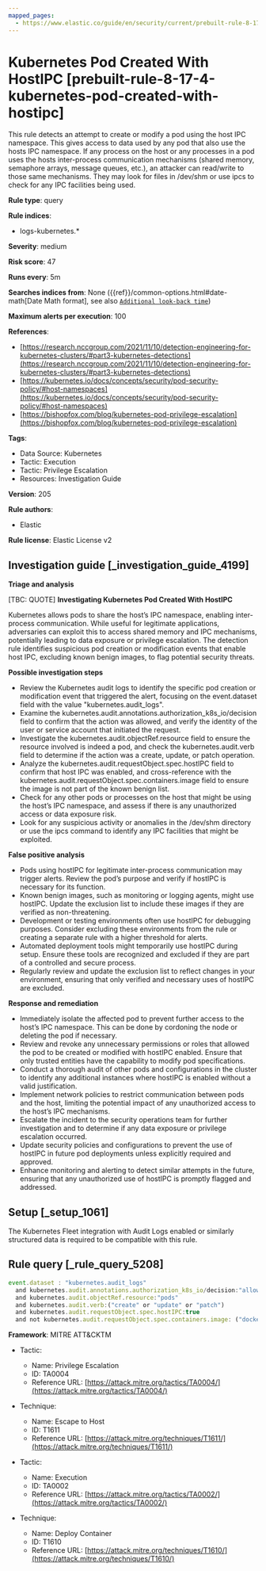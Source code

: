 ```yaml
---
mapped_pages:
  - https://www.elastic.co/guide/en/security/current/prebuilt-rule-8-17-4-kubernetes-pod-created-with-hostipc.html
---
```


# Kubernetes Pod Created With HostIPC [prebuilt-rule-8-17-4-kubernetes-pod-created-with-hostipc]

This rule detects an attempt to create or modify a pod using the host IPC namespace. This gives access to data used by any pod that also use the hosts IPC namespace. If any process on the host or any processes in a pod uses the hosts inter-process communication mechanisms (shared memory, semaphore arrays, message queues, etc.), an attacker can read/write to those same mechanisms. They may look for files in /dev/shm or use ipcs to check for any IPC facilities being used.

**Rule type**: query

**Rule indices**:

* logs-kubernetes.*

**Severity**: medium

**Risk score**: 47

**Runs every**: 5m

**Searches indices from**: None ({{ref}}/common-options.html#date-math[Date Math format], see also [`Additional look-back time`](docs-content://solutions/security/detect-and-alert/create-detection-rule.md#rule-schedule))

**Maximum alerts per execution**: 100

**References**:

* [https://research.nccgroup.com/2021/11/10/detection-engineering-for-kubernetes-clusters/#part3-kubernetes-detections](https://research.nccgroup.com/2021/11/10/detection-engineering-for-kubernetes-clusters/#part3-kubernetes-detections)
* [https://kubernetes.io/docs/concepts/security/pod-security-policy/#host-namespaces](https://kubernetes.io/docs/concepts/security/pod-security-policy/#host-namespaces)
* [https://bishopfox.com/blog/kubernetes-pod-privilege-escalation](https://bishopfox.com/blog/kubernetes-pod-privilege-escalation)

**Tags**:

* Data Source: Kubernetes
* Tactic: Execution
* Tactic: Privilege Escalation
* Resources: Investigation Guide

**Version**: 205

**Rule authors**:

* Elastic

**Rule license**: Elastic License v2

## Investigation guide [_investigation_guide_4199]

**Triage and analysis**

[TBC: QUOTE]
**Investigating Kubernetes Pod Created With HostIPC**

Kubernetes allows pods to share the host’s IPC namespace, enabling inter-process communication. While useful for legitimate applications, adversaries can exploit this to access shared memory and IPC mechanisms, potentially leading to data exposure or privilege escalation. The detection rule identifies suspicious pod creation or modification events that enable host IPC, excluding known benign images, to flag potential security threats.

**Possible investigation steps**

* Review the Kubernetes audit logs to identify the specific pod creation or modification event that triggered the alert, focusing on the event.dataset field with the value "kubernetes.audit_logs".
* Examine the kubernetes.audit.annotations.authorization_k8s_io/decision field to confirm that the action was allowed, and verify the identity of the user or service account that initiated the request.
* Investigate the kubernetes.audit.objectRef.resource field to ensure the resource involved is indeed a pod, and check the kubernetes.audit.verb field to determine if the action was a create, update, or patch operation.
* Analyze the kubernetes.audit.requestObject.spec.hostIPC field to confirm that host IPC was enabled, and cross-reference with the kubernetes.audit.requestObject.spec.containers.image field to ensure the image is not part of the known benign list.
* Check for any other pods or processes on the host that might be using the host’s IPC namespace, and assess if there is any unauthorized access or data exposure risk.
* Look for any suspicious activity or anomalies in the /dev/shm directory or use the ipcs command to identify any IPC facilities that might be exploited.

**False positive analysis**

* Pods using hostIPC for legitimate inter-process communication may trigger alerts. Review the pod’s purpose and verify if hostIPC is necessary for its function.
* Known benign images, such as monitoring or logging agents, might use hostIPC. Update the exclusion list to include these images if they are verified as non-threatening.
* Development or testing environments often use hostIPC for debugging purposes. Consider excluding these environments from the rule or creating a separate rule with a higher threshold for alerts.
* Automated deployment tools might temporarily use hostIPC during setup. Ensure these tools are recognized and excluded if they are part of a controlled and secure process.
* Regularly review and update the exclusion list to reflect changes in your environment, ensuring that only verified and necessary uses of hostIPC are excluded.

**Response and remediation**

* Immediately isolate the affected pod to prevent further access to the host’s IPC namespace. This can be done by cordoning the node or deleting the pod if necessary.
* Review and revoke any unnecessary permissions or roles that allowed the pod to be created or modified with hostIPC enabled. Ensure that only trusted entities have the capability to modify pod specifications.
* Conduct a thorough audit of other pods and configurations in the cluster to identify any additional instances where hostIPC is enabled without a valid justification.
* Implement network policies to restrict communication between pods and the host, limiting the potential impact of any unauthorized access to the host’s IPC mechanisms.
* Escalate the incident to the security operations team for further investigation and to determine if any data exposure or privilege escalation occurred.
* Update security policies and configurations to prevent the use of hostIPC in future pod deployments unless explicitly required and approved.
* Enhance monitoring and alerting to detect similar attempts in the future, ensuring that any unauthorized use of hostIPC is promptly flagged and addressed.


## Setup [_setup_1061]

The Kubernetes Fleet integration with Audit Logs enabled or similarly structured data is required to be compatible with this rule.


## Rule query [_rule_query_5208]

```js
event.dataset : "kubernetes.audit_logs"
  and kubernetes.audit.annotations.authorization_k8s_io/decision:"allow"
  and kubernetes.audit.objectRef.resource:"pods"
  and kubernetes.audit.verb:("create" or "update" or "patch")
  and kubernetes.audit.requestObject.spec.hostIPC:true
  and not kubernetes.audit.requestObject.spec.containers.image: ("docker.elastic.co/beats/elastic-agent:8.4.0")
```

**Framework**: MITRE ATT&CKTM

* Tactic:

    * Name: Privilege Escalation
    * ID: TA0004
    * Reference URL: [https://attack.mitre.org/tactics/TA0004/](https://attack.mitre.org/tactics/TA0004/)

* Technique:

    * Name: Escape to Host
    * ID: T1611
    * Reference URL: [https://attack.mitre.org/techniques/T1611/](https://attack.mitre.org/techniques/T1611/)

* Tactic:

    * Name: Execution
    * ID: TA0002
    * Reference URL: [https://attack.mitre.org/tactics/TA0002/](https://attack.mitre.org/tactics/TA0002/)

* Technique:

    * Name: Deploy Container
    * ID: T1610
    * Reference URL: [https://attack.mitre.org/techniques/T1610/](https://attack.mitre.org/techniques/T1610/)



